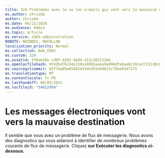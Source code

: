 ```yaml
---
title: 324 Problèmes avec le ou les e-mails qui vont vers la mauvaise destination
ms.author: chrisda
author: chrisda
ms.date: 04/21/2020
ms.audience: Admin
ms.topic: article
ms.service: o365-administration
ROBOTS: NOINDEX, NOFOLLOW
localization_priority: Normal
ms.collection: Adm_O365
ms.custom: 324
ms.assetid: 5f6ae28e-cd87-4265-9ad4-d13c201c12da
ms.openlocfilehash: 9f42bd7b1342c50a189b5aaea9ed90dfa6ae8c10ce2721110c69d636de0f6181
ms.sourcegitcommit: b5f7da89a650d2915dc652449623c78be6247175
ms.translationtype: MT
ms.contentlocale: fr-FR
ms.lasthandoff: 08/05/2021
ms.locfileid: "54012954"
---
```

# <a name="email-messages-are-going-to-the-wrong-destination"></a>Les messages électroniques vont vers la mauvaise destination

Il semble que vous avez un problème de flux de messagerie. Nous avons des diagnostics qui vous aideront à identifier de nombreux problèmes courants de flux de messagerie. Cliquez **sur Exécuter les diagnostics ci-dessous.**
